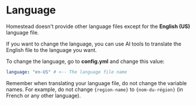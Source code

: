 # Language

Homestead doesn't provide other language files except for the **English (US)** language file.

If you want to change the language, you can use AI tools to translate the English file to the language you want.

To change the language, go to **config.yml** and change this value:

```yaml
language: "en-US" # <-- The language file name
```

Remember when translating your language file, do not change the variable names. For example, do not change
`{region-name}` to `{nom-du-région}` (in French or any other language).

